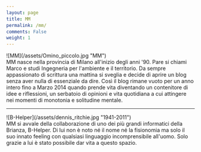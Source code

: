 ```yaml
---
layout: page
title: MM
permalink: /mm/
comments: False
weight: 1
---
```


<div markdown="1" id="img-MM">
![MM](/assets/Omino_piccolo.jpg "MM")
</div>
MM nasce nella provincia di Milano all'inizio degli anni '90. Pare si chiami
Marco e studi Ingegneria per l'ambiente e il territorio. Da sempre appassionato
di scrittura una mattina si sveglia e decide di aprire un blog senza aver nulla
di essenziale da dire. Così il blog rimane vuoto per un anno intero fino a
Marzo 2014 quando prende vita diventando un contenitore di idee e riflessioni,
un serbatoio di opinioni e vita quotidiana a cui attingere nei momenti di
monotonia e solitudine mentale.

***


<div markdown="1" id="img-B-Helper">
![B-Helper](/assets/dennis_ritchie.jpg "1941-2011")
</div>
MM si avvale della collaborazione di uno dei più grandi informatici della Brianza, B-Helper. Di lui 
non è noto né il nome né la fisionomia ma solo il suo innato feeling con qualsiasi linguaggio 
incomprensibile all'uomo. Solo grazie a lui è stato possibile dar vita a questo spazio. 
